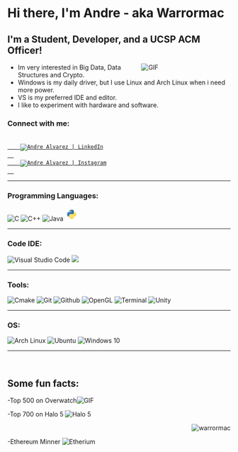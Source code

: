 # Hi there, I'm Andre - aka Warrormac 

## I'm a Student, Developer, and a UCSP ACM Officer! 

<img align="right" alt="GIF" src="https://media.giphy.com/media/nIoUgc3KW2BF5rxVj2/giphy-downsized-large.gif" width="40%" height=30%/>

- Im very interested in Big Data, Data Structures and Crypto.
- Windows is my daily driver, but I use Linux and Arch Linux when i need more power.
- VS is my preferred IDE and editor. 
- I like to experiment with hardware and software. 


### Connect with me:

<a href="https://www.linkedin.com/in/andre-alvarez-5b2498106/">
<code>
    <img alt="Andre Alvarez | LinkedIn" height="20px" src="https://cdn.icon-icons.com/icons2/3041/PNG/512/linkedin_logo_icon_189225.png" />
  </code>
</a>

<a href="https://www.instagram.com/andre_alvarez_251/">
  <code>
    <img alt="Andre Alvarez | Instagram" height="20px" src="https://i.pinimg.com/originals/3b/21/c7/3b21c7efd2ba9c119fb8d361acacc31d.png" />
  </code>
</a>


<hr>

### Programming Languages:


<img title="C" alt="C" width="35px" src="https://img.icons8.com/color/452/c-programming.png" /> <img title="C++" alt="C++" width="30px" src="https://upload.wikimedia.org/wikipedia/commons/thumb/1/18/ISO_C%2B%2B_Logo.svg/1822px-ISO_C%2B%2B_Logo.svg.png" /> <img title="Java" alt="Java" width="30px" src="https://freepikpsd.com/file/2019/10/java-logo-transparent-png-5-Transparent-Images.png" /> <img title="Python" alt="Python" width="30px" src="https://raw.githubusercontent.com/github/explore/master/topics/python/python.png" />

<hr>

### Code IDE:


<img title="Visual Studio Code" width="30px"  src="https://upload.wikimedia.org/wikipedia/commons/thumb/9/9a/Visual_Studio_Code_1.35_icon.svg/2048px-Visual_Studio_Code_1.35_icon.svg.png" />   <img titel="Visual Studio" width="30px"  src="https://upload.wikimedia.org/wikipedia/commons/thumb/5/59/Visual_Studio_Icon_2019.svg/640px-Visual_Studio_Icon_2019.svg.png" />

<hr>

### Tools:


<img title="Cmake" height="30px" src="https://cmake.org/wp-content/uploads/2018/11/cmake_logo_slider.png"/> <img title="Git" height="20px" src="https://seeklogo.com/images/G/git-bash-logo-B6475E8359-seeklogo.com.png"/> <img title="Github" height="30px" src="https://github.githubassets.com/images/modules/logos_page/GitHub-Mark.png"/> <img title="OpenGL" height="30px" src="https://upload.wikimedia.org/wikipedia/commons/thumb/e/e9/Opengl-logo.svg/2560px-Opengl-logo.svg.png"/> <img title="Terminal" height="30px" src="https://w7.pngwing.com/pngs/77/473/png-transparent-computer-icons-computer-terminal-others-angle-rectangle-logo.png"/> <img title="Unity" height="30px" src="https://www.uniat.com/wp-content/uploads/2017/09/unity-logo-black_1280.0.jpg"/>

<hr>

### OS:


<img title="Arch Linux" height="30px" src="https://upload.wikimedia.org/wikipedia/commons/thumb/a/a5/Archlinux-icon-crystal-64.svg/1200px-Archlinux-icon-crystal-64.svg.png"/> <img title="Ubuntu" height="30px" src="https://logos-marcas.com/wp-content/uploads/2020/11/Ubuntu-Emblema.png"/> <img title="Windows 10" height="30px" src="https://upload.wikimedia.org/wikipedia/commons/thumb/5/5f/Windows_logo_-_2012.svg/1200px-Windows_logo_-_2012.svg.png"/>

<hr>


<br />

## Some fun facts:

-Top 500 on Overwatch<img alt="GIF" src="https://logos-marcas.com/wp-content/uploads/2020/05/Overwatch-S%C3%ADmbolo.png" width="3%" height=3%/>

-Top 700 on Halo 5 <img alt="Halo 5" height="20px" src="https://lookingforclan.com/sites/default/files/styles/icon/public/2018-09/halo-5-icon_0.png.jpg?itok=T3D10jrB"/>
<p align="right"> <img src="https://github-readme-stats.vercel.app/api?username=warrormac&show_icons=true&theme=gotham" alt="warrormac" />

-Ethereum Minner <img alt="Etherium" height="20px" src="https://upload.wikimedia.org/wikipedia/commons/thumb/0/01/Ethereum_logo_translucent.svg/800px-Ethereum_logo_translucent.svg.png"/>




  

  


